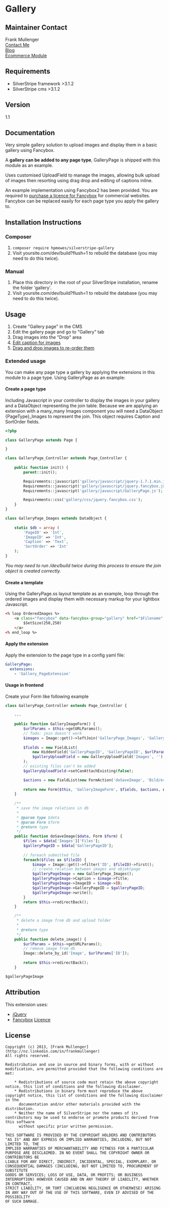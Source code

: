 # Gallery

## Maintainer Contact
Frank Mullenger  
[Contact Me](http://swipestripe.com/support/contact-us)  
[Blog](http://deadlytechnology.com)  
[Ecommerce Module](https://swipestripe.com)

## Requirements
* SilverStripe framework >3.1.2
* SilverStripe cms >3.1.2

## Version
1.1

## Documentation
Very simple gallery solution to upload images and display them in a basic gallery using Fancybox. 

A __gallery can be added to any page type__, GalleryPage is shipped with this module as an example.

Uses customised UploadField to manage the images, allowing bulk upload of images then resorting using drag drop and editing of captions inline.

An example implementation using Fancybox2 has been provided.
You are required to [purchase a licence for Fancybox](http://fancyapps.com/fancybox/#license) for commercial websites. Fancybox can be replaced easily for each page type you apply the gallery to.

## Installation Instructions

### Composer
1. ```composer require hpmewes/silverstripe-gallery```
2. Visit yoursite.com/dev/build?flush=1 to rebuild the database (you may need to do this twice).

### Manual
1. Place this directory in the root of your SilverStripe installation, rename the folder 'gallery'.
2. Visit yoursite.com/dev/build?flush=1 to rebuild the database (you may need to do this twice).

## Usage
1. Create "Gallery page" in the CMS
2. Edit the gallery page and go to "Gallery" tab
3. Drag images into the "Drop" area
4. [Edit caption for images](http://i.imgur.com/h8EwN.png)
5. [Drag and drop images to re-order them](http://i.imgur.com/vPrX3.png)

### Extended usage
You can make any page type a gallery by applying the extensions in this module to a page type. Using GalleryPage as an example:

#### Create a page type 
Including Javascript in your controller to display the images in your gallery and a DataObject representing the join table. Because we are applying an extension with a many_many Images component you will need a DataObject {PageType}_Images to represent the join. This object requires Caption and SortOrder fields.

```php
<?php

class GalleryPage extends Page {

}

class GalleryPage_Controller extends Page_Controller {
	
	public function init() {
		parent::init();

		Requirements::javascript('gallery/javascript/jquery-1.7.1.min.js');
		Requirements::javascript('gallery/javascript/jquery.fancybox.js');
		Requirements::javascript('gallery/javascript/GalleryPage.js');

		Requirements::css('gallery/css/jquery.fancybox.css');
	}
}

class GalleryPage_Images extends DataObject {
	
	static $db = array (
		'PageID' => 'Int',
		'ImageID' => 'Int',
		'Caption' => 'Text',
		'SortOrder' => 'Int'
	);
}
```

_You may need to run /dev/build twice during this process to ensure the join object is created correctly._

#### Create a template
Using the GalleryPage.ss layout template as an example, loop through the ordered images and display them with necessary markup for your lightbox Javascript.
```html
<% loop OrderedImages %>
	<a class="fancybox" data-fancybox-group="gallery" href="$Filename" title="$Caption">
		$SetSize(250,250)
	</a>
<% end_loop %>
```

#### Apply the extension
Apply the extension to the page type in a config yaml file:
```yaml
GalleryPage:
  extensions: 
    - 'Gallery_PageExtension'
```

#### Usage in frontend
Create your Form like following example
```php
class GalleryPage_Controller extends Page_Controller {

    ...
    
    public function GalleryImageForm() {
        $urlParams = $this->getURLParams();
        // Todo: join doesn't work
        $images = Image::get()->leftJoin('GalleryPage_Images', 'GalleryPageID = '.$urlParams['ID']);
        
        $fields = new FieldList(
            new HiddenField('GalleryPageID', 'GalleryPageID', $urlParams['ID']),
            $galleryUploadField = new GalleryUploadField('Images', '')
        );
        // existing files can't be added
        $galleryUploadField->setCanAttachExisting(false);

        $actions = new FieldList(new FormAction('doSaveImage', 'Bild/er speichern'));
        
        return new Form($this, 'GalleryImageForm', $fields, $actions, null);
    }
 
    /**
     * save the image relations in db
     * 
     * @param type $data
     * @param Form $form
     * @return type
     */
    public function doSaveImage($data, Form $form) {
        $files = $data['Images']['Files'];
        $galleryPageID = $data['GalleryPageID'];
        
        // foreach submitted file
        foreach($files as $fileID) {
            $image = Image::get()->filter('ID', $fileID)->first();
            // create relation between images and objektpage
            $galleryPageImage = new GalleryPage_Images();
            $galleryPageImage->Caption = $image->Title;
            $galleryPageImage->ImageID = $image->ID;
            $galleryPageImage->GalleryPageID = $galleryPageID;
            $galleryPageImage->write();
        }
        return $this->redirectBack();
    }

    /**
     * delete a image from db and upload folder
     * 
     * @return type
     */
    public function delete_image() {
        $urlParams = $this->getURLParams();
        // remove image from db
        Image::delete_by_id('Image', $urlParams['ID']);
        
        return $this->redirectBack();
    }
```

```html
$galleryPageImage
```

## Attribution
This extension uses:
* [jQuery](http://jquery.com)
* [Fancybox](http://fancyapps.com/fancybox/) [Licence](http://fancyapps.com/fancybox/#license)

## License
	Copyright (c) 2013, [Frank Mullenger](http://nz.linkedin.com/in/frankmullenger)
	All rights reserved.

	Redistribution and use in source and binary forms, with or without modification, are permitted provided that the following conditions are met:

	    * Redistributions of source code must retain the above copyright notice, this list of conditions and the following disclaimer.
	    * Redistributions in binary form must reproduce the above copyright notice, this list of conditions and the following disclaimer in the 
	      documentation and/or other materials provided with the distribution.
	    * Neither the name of SilverStripe nor the names of its contributors may be used to endorse or promote products derived from this software 
	      without specific prior written permission.

	THIS SOFTWARE IS PROVIDED BY THE COPYRIGHT HOLDERS AND CONTRIBUTORS "AS IS" AND ANY EXPRESS OR IMPLIED WARRANTIES, INCLUDING, BUT NOT LIMITED TO, THE 
	IMPLIED WARRANTIES OF MERCHANTABILITY AND FITNESS FOR A PARTICULAR PURPOSE ARE DISCLAIMED. IN NO EVENT SHALL THE COPYRIGHT OWNER OR CONTRIBUTORS BE 
	LIABLE FOR ANY DIRECT, INDIRECT, INCIDENTAL, SPECIAL, EXEMPLARY, OR CONSEQUENTIAL DAMAGES (INCLUDING, BUT NOT LIMITED TO, PROCUREMENT OF SUBSTITUTE 
	GOODS OR SERVICES; LOSS OF USE, DATA, OR PROFITS; OR BUSINESS INTERRUPTION) HOWEVER CAUSED AND ON ANY THEORY OF LIABILITY, WHETHER IN CONTRACT, 
	STRICT LIABILITY, OR TORT (INCLUDING NEGLIGENCE OR OTHERWISE) ARISING IN ANY WAY OUT OF THE USE OF THIS SOFTWARE, EVEN IF ADVISED OF THE POSSIBILITY 
	OF SUCH DAMAGE.
